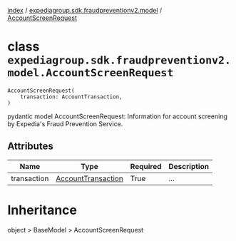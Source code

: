 [index](index.md) / [expediagroup.sdk.fraudpreventionv2.model](expediagroup.sdk.fraudpreventionv2.model.md) / [AccountScreenRequest](AccountScreenRequest.md)
# class `expediagroup.sdk.fraudpreventionv2.model.AccountScreenRequest`
```
AccountScreenRequest(
    transaction: AccountTransaction,
)
```

pydantic model AccountScreenRequest: Information for account screening by Expedia's Fraud Prevention Service.



## Attributes
    
    
        
    

|     Name    |                     Type                    | Required | Description |
|-------------|---------------------------------------------|----------|-------------|
| transaction | [AccountTransaction](AccountTransaction.md) |   True   |     ...     |










# Inheritance
object > BaseModel > AccountScreenRequest